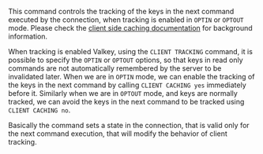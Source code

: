 This command controls the tracking of the keys in the next command executed
by the connection, when tracking is enabled in `OPTIN` or `OPTOUT` mode.
Please check the
[client side caching documentation](../topics/client-side-caching.md) for
background information.

When tracking is enabled Valkey, using the `CLIENT TRACKING` command, it is
possible to specify the `OPTIN` or `OPTOUT` options, so that keys
in read only commands are not automatically remembered by the server to
be invalidated later. When we are in `OPTIN` mode, we can enable the
tracking of the keys in the next command by calling `CLIENT CACHING yes`
immediately before it. Similarly when we are in `OPTOUT` mode, and keys
are normally tracked, we can avoid the keys in the next command to be
tracked using `CLIENT CACHING no`.

Basically the command sets a state in the connection, that is valid only
for the next command execution, that will modify the behavior of client
tracking.
